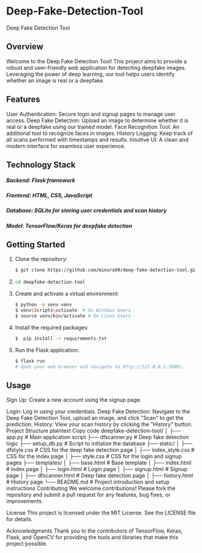 # Deep-Fake-Detection-Tool
Deep Fake Detection Tool
## Overview
Welcome to the Deep Fake Detection Tool! This project aims to provide a robust and user-friendly web application for detecting deepfake images. Leveraging the power of deep learning, our tool helps users identify whether an image is real or a deepfake.

## Features
User Authentication: Secure login and signup pages to manage user access.
Deep Fake Detection: Upload an image to determine whether it is real or a deepfake using our trained model.
Face Recognition Tool: An additional tool to recognize faces in images.
History Logging: Keep track of all scans performed with timestamps and results.
Intuitive UI: A clean and modern interface for seamless user experience.
## Technology Stack
##### Backend: Flask framework
##### Frontend: HTML, CSS, JavaScript
##### Database: SQLite for storing user credentials and scan history
##### Model: TensorFlow/Keras for deepfake detection
## Getting Started
1. Clone the repository:
   ```bash
   $ git clone https://github.com/minura99/deep-fake-detection-tool.git
2. ```bash
   cd deepfake-detection-tool
3. Create and activate a virtual environment:
   ```bash
   $ python -m venv venv
   $ venv\Scripts\activate  # On Windows Users
   $ source venv/bin/activate # On Linux Users
4. Install the required packages:
   ```bash
   $  pip install -r requirements.txt
5. Run the Flask application:
    ```bash
    $ flask run
    # Open your web browser and navigate to http://127.0.0.1:5000/.

## Usage
Sign Up: Create a new account using the signup page.

Login: Log in using your credentials.
Deep Fake Detection: Navigate to the Deep Fake Detection Tool, upload an image, and click "Scan" to get the prediction.
History: View your scan history by clicking the "History" button.
Project Structure
plaintext
Copy code
deepfake-detection-tool/
│
├── app.py                 # Main application script
├── dfscanner.py           # Deep fake detection logic
├── setup_db.py            # Script to initialize the database
├── static/
│   ├── dfstyle.css        # CSS for the deep fake detection page
│   ├── index_style.css    # CSS for the index page
│   ├── style.css          # CSS for the login and signup pages
├── templates/
│   ├── base.html          # Base template
│   ├── index.html         # Index page
│   ├── login.html         # Login page
│   ├── signup.html        # Signup page
│   ├── dfscanner.html     # Deep fake detection page
│   ├── history.html       # History page
└── README.md              # Project introduction and setup instructions
Contributing
We welcome contributions! Please fork the repository and submit a pull request for any features, bug fixes, or improvements.

License
This project is licensed under the MIT License. See the LICENSE file for details.

Acknowledgments
Thank you to the contributors of TensorFlow, Keras, Flask, and OpenCV for providing the tools and libraries that make this project possible.
